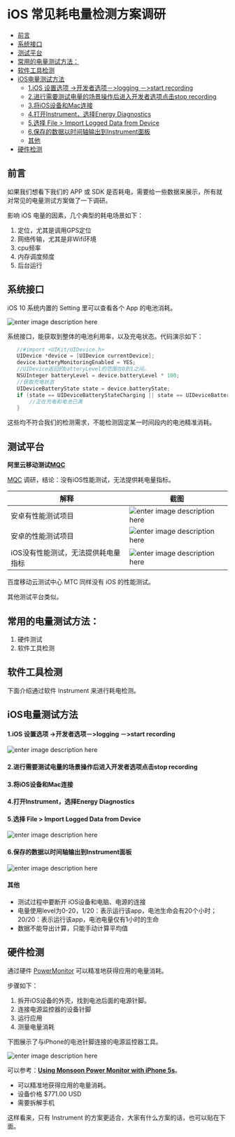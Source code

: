 # iOS 常见耗电量检测方案调研

<!-- START doctoc generated TOC please keep comment here to allow auto update -->
<!-- DON'T EDIT THIS SECTION, INSTEAD RE-RUN doctoc TO UPDATE -->


- [前言](#%E5%89%8D%E8%A8%80)
- [系统接口](#%E7%B3%BB%E7%BB%9F%E6%8E%A5%E5%8F%A3)
- [测试平台](#%E6%B5%8B%E8%AF%95%E5%B9%B3%E5%8F%B0)
- [常用的电量测试方法：](#%E5%B8%B8%E7%94%A8%E7%9A%84%E7%94%B5%E9%87%8F%E6%B5%8B%E8%AF%95%E6%96%B9%E6%B3%95)
- [软件工具检测](#%E8%BD%AF%E4%BB%B6%E5%B7%A5%E5%85%B7%E6%A3%80%E6%B5%8B)
- [iOS电量测试方法](#ios%E7%94%B5%E9%87%8F%E6%B5%8B%E8%AF%95%E6%96%B9%E6%B3%95)
    - [1.iOS 设置选项 ->开发者选项－>logging －>start recording](#1ios-%E8%AE%BE%E7%BD%AE%E9%80%89%E9%A1%B9--%E5%BC%80%E5%8F%91%E8%80%85%E9%80%89%E9%A1%B9logging-start-recording)
    - [2.进行需要测试电量的场景操作后进入开发者选项点击stop recording](#2%E8%BF%9B%E8%A1%8C%E9%9C%80%E8%A6%81%E6%B5%8B%E8%AF%95%E7%94%B5%E9%87%8F%E7%9A%84%E5%9C%BA%E6%99%AF%E6%93%8D%E4%BD%9C%E5%90%8E%E8%BF%9B%E5%85%A5%E5%BC%80%E5%8F%91%E8%80%85%E9%80%89%E9%A1%B9%E7%82%B9%E5%87%BBstop-recording)
    - [3.将iOS设备和Mac连接](#3%E5%B0%86ios%E8%AE%BE%E5%A4%87%E5%92%8Cmac%E8%BF%9E%E6%8E%A5)
    - [4.打开Instrument，选择Energy Diagnostics](#4%E6%89%93%E5%BC%80instrument%E9%80%89%E6%8B%A9energy-diagnostics)
    - [5.选择 File > Import Logged Data from Device](#5%E9%80%89%E6%8B%A9-file--import-logged-data-from-device)
    - [6.保存的数据以时间轴输出到Instrument面板](#6%E4%BF%9D%E5%AD%98%E7%9A%84%E6%95%B0%E6%8D%AE%E4%BB%A5%E6%97%B6%E9%97%B4%E8%BD%B4%E8%BE%93%E5%87%BA%E5%88%B0instrument%E9%9D%A2%E6%9D%BF)
    - [其他](#%E5%85%B6%E4%BB%96)
- [硬件检测](#%E7%A1%AC%E4%BB%B6%E6%A3%80%E6%B5%8B)

<!-- END doctoc generated TOC please keep comment here to allow auto update -->


## 前言

如果我们想看下我们的 APP 或 SDK 是否耗电，需要给一些数据来展示，所有就对常见的电量测试方案做了一下调研。

影响 iOS 电量的因素，几个典型的耗电场景如下：

 1. 定位，尤其是调用GPS定位
 2. 网络传输，尤其是非Wifi环境
 3. cpu频率
 4. 内存调度频度
 5. 后台运行


## 系统接口

iOS 10 系统内置的 Setting 里可以查看各个 App 的电池消耗。

![enter image description here](https://www.imore.com/sites/imore.com/files/styles/larger/public/field/image/2015/10/ios-9-battery-usage-screens-01.jpg?itok=fGMOE3CR)

系统接口，能获取到整体的电池利用率，以及充电状态。代码演示如下：

 ```Objective-C
    //#import <UIKit/UIDevice.h>
    UIDevice *device = [UIDevice currentDevice];
    device.batteryMonitoringEnabled = YES;
    //UIDevice返回的batteryLevel的范围在0到1之间。
    NSUInteger batteryLevel = device.batteryLevel * 100;
    //获取充电状态
    UIDeviceBatteryState state = device.batteryState;
    if (state == UIDeviceBatteryStateCharging || state == UIDeviceBatteryStateFull) {
        //正在充电和电池已满
    }
 ```

这些均不符合我们的检测需求，不能检测固定某一时间段内的电池精准消耗。


## 测试平台

 **阿里云移动测试[MQC](http://mqc.yunos.com)**

[MQC](http://mqc.yunos.com) 调研，结论：没有iOS性能测试，无法提供耗电量指标。

解释 | 截图
-------------|-------------
安卓有性能测试项目| ![enter image description here](https://ws2.sinaimg.cn/large/006tNbRwly1fglofo7j2qj30p20ik0td.jpg) |
安卓的性能测试项目 |![enter image description here](https://ws1.sinaimg.cn/large/006tNbRwly1fglofo2v83j311g0cm74m.jpg) |
iOS没有性能测试，无法提供耗电量指标| ![enter image description here](https://ws1.sinaimg.cn/large/006tNbRwly1fglofnxmhvj31ba0ciq36.jpg)
  

百度移动云测试中心 MTC 同样没有 iOS 的性能测试。

其他测试平台类似。

## 常用的电量测试方法：

  1. 硬件测试
  2. 软件工具检测
  
  

## 软件工具检测

下面介绍通过软件 Instrument 来进行耗电检测。



## iOS电量测试方法

####  1.iOS 设置选项 ->开发者选项－>logging －>start recording

![enter image description here](https://ws4.sinaimg.cn/large/006tNbRwly1fgbkl24g4qj30eu08gjrk.jpg)

#### 2.进行需要测试电量的场景操作后进入开发者选项点击stop recording
#### 3.将iOS设备和Mac连接
#### 4.打开Instrument，选择Energy Diagnostics
#### 5.选择 File > Import Logged Data from Device

![enter image description here](https://ws1.sinaimg.cn/large/006tNbRwly1fgbkl20pt2j30ek08i3yv.jpg)


#### 6.保存的数据以时间轴输出到Instrument面板
![enter image description here](https://ws4.sinaimg.cn/large/006tNbRwly1fgbkl1w4rxj30fr0aajsv.jpg)

#### 其他

 - 测试过程中要断开 iOS设备和电脑、电源的连接
 - 电量使用level为0-20，1/20：表示运行该app，电池生命会有20个小时；20/20：表示运行该app，电池电量仅有1小时的生命
 - 数据不能导出计算，只能手动计算平均值
 

## 硬件检测

 通过硬件 [PowerMonitor]( https://www.msoon.com/LabEquipment/PowerMonitor/ ) 可以精准地获得应用的电量消耗。
 
 步骤如下：
 
  1. 拆开iOS设备的外壳，找到电池后面的电源针脚。
  2. 连接电源监控器的设备针脚
  3. 运行应用
  4. 测量电量消耗
  
 下图展示了与iPhone的电池针脚连接的电源监控器工具。

 ![enter image description here](https://bottleofcode.com/wp-content/uploads/2015/06/9.png)
 
 可以参考：[**Using Monsoon Power Monitor with iPhone 5s**]( https://www.bottleofcode.com/2015/07/12/using-monsoon-power-monitor-with-iphone-5s/)。

 - 可以精准地获得应用的电量消耗。
 - 设备价格 $771.00 USD
 - 需要拆解手机


这样看来，只有 Instrument 的方案更适合，大家有什么方案的话，也可以贴在下面。

